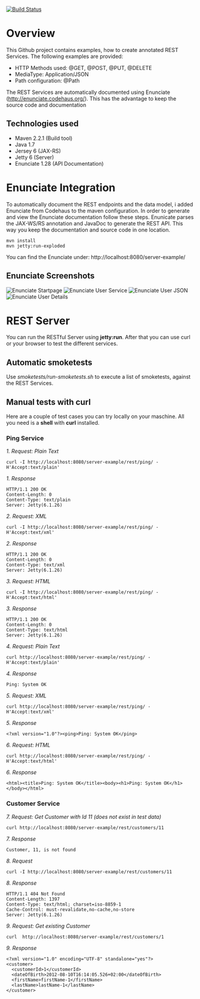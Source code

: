 [![Build Status](https://buildhive.cloudbees.com/job/marcelbirkner/job/jersey-rest-server/badge/icon)](https://buildhive.cloudbees.com/job/marcelbirkner/job/jersey-rest-server/)

# Overview

This Github project contains examples, how to create annotated REST Services. The following examples are provided:

- HTTP Methods used: @GET, @POST, @PUT, @DELETE
- MediaType: Application/JSON
- Path configuration: @Path

The REST Services are automatically documented using Enunciate (http://enunciate.codehaus.org/). 
This has the advantage to keep the source code and documentation

## Technologies used

- Maven 2.2.1 (Build tool) 
- Java 1.7
- Jersey 6 (JAX-RS)
- Jetty 6 (Server)
- Enunciate 1.28 (API Documentation)


# Enunciate Integration

To automatically document the REST endpoints and the data model, i added Enunciate from Codehaus to the maven configuration. 
In order to generate and view the Enunciate documentation follow these steps. Enunicate parses the JAX-WS/RS annotation and JavaDoc 
to generate the REST API. This way you keep the documentation and source code in one location.

```
mvn install
mvn jetty:run-exploded
```

You can find the Enunciate under: http://localhost:8080/server-example/

## Enunciate Screenshots

![Enunciate Startpage](https://raw.githubusercontent.com/marcelbirkner/jersey-rest-server/master/screenshots/1-Startpage.png)
![Enunciate User Service](https://github.com/marcelbirkner/jersey-rest-server/blob/master/screenshots/2-UserService.png)
![Enunciate User JSON](https://github.com/marcelbirkner/jersey-rest-server/blob/master/screenshots/3-User-json.png)
![Enunciate User Details](https://github.com/marcelbirkner/jersey-rest-server/blob/master/screenshots/4-User-details.png)


# REST Server

You can run the RESTful Server using <b>jetty:run</b>. After that you can use curl or your browser to test the different services.

## Automatic smoketests

Use *smoketests/run-smoketests.sh* to execute a list of smoketests, against the REST Services.

## Manual tests with curl

Here are a couple of test cases you can try locally on your maschine. All you need is a  <b>shell</b> with <b>curl</b> installed.

### Ping Service

*1. Request: Plain Text*
```
curl -I http://localhost:8080/server-example/rest/ping/ -H'Accept:text/plain' 
```

*1. Response*
```
HTTP/1.1 200 OK
Content-Length: 0
Content-Type: text/plain
Server: Jetty(6.1.26)
```

*2. Request: XML*
```
curl -I http://localhost:8080/server-example/rest/ping/ -H'Accept:text/xml' 
```

*2. Response*
```
HTTP/1.1 200 OK
Content-Length: 0
Content-Type: text/xml
Server: Jetty(6.1.26)
```

*3. Request: HTML*
```
curl -I http://localhost:8080/server-example/rest/ping/ -H'Accept:text/html' 
```

*3. Response*
```
HTTP/1.1 200 OK
Content-Length: 0
Content-Type: text/html
Server: Jetty(6.1.26)
```

*4. Request: Plain Text*
```
curl http://localhost:8080/server-example/rest/ping/ -H'Accept:text/plain' 
```

*4. Response*
```
Ping: System OK
```

*5. Request: XML*
```
curl http://localhost:8080/server-example/rest/ping/ -H'Accept:text/xml' 
```

*5. Response*
```
<?xml version="1.0"?><ping>Ping: System OK</ping>
```

*6. Request: HTML*
```
curl http://localhost:8080/server-example/rest/ping/ -H'Accept:text/html' 
```

*6. Response*
```
<html><title>Ping: System OK</title><body><h1>Ping: System OK</h1></body></html> 
```

### Customer Service

*7. Request: Get Customer with Id 11 (does not exist in test data)*
```
curl http://localhost:8080/server-example/rest/customers/11
```

*7. Response*
```
Customer, 11, is not found
```

*8. Request*
```
curl -I http://localhost:8080/server-example/rest/customers/11
```

*8. Response*
```
HTTP/1.1 404 Not Found
Content-Length: 1397
Content-Type: text/html; charset=iso-8859-1
Cache-Control: must-revalidate,no-cache,no-store
Server: Jetty(6.1.26)
```

*9. Request: Get existing Customer*
```
curl  http://localhost:8080/server-example/rest/customers/1
```

*9. Response*
```
<?xml version="1.0" encoding="UTF-8" standalone="yes"?>
<customer>
  <customerId>1</customerId>
  <dateOfBirth>2012-08-10T16:14:05.526+02:00</dateOfBirth>
  <firstName>firstName-1</firstName>
  <lastName>lastName-1</lastName>
</customer>
```
